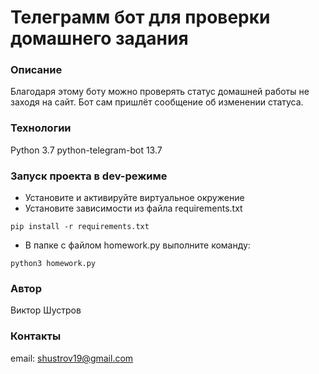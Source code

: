 # Телеграмм бот для проверки домашнего задания
### Описание 
Благодаря этому боту можно проверять статус домашней работы не заходя на сайт. Бот сам пришлёт сообщение об изменении статуса.
### Технологии 

Python 3.7 
python-telegram-bot 13.7

### Запуск проекта в dev-режиме 
- Установите и активируйте виртуальное окружение 
- Установите зависимости из файла requirements.txt

``` pip install -r requirements.txt ``` 

- В папке с файлом homework.py выполните команду: 

``` python3 homework.py ```

### Автор 
Виктор Шустров 

### Контакты
email: shustrov19@gmail.com
